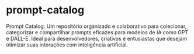 # prompt-catalog
Prompt Catalog: Um repositório organizado e colaborativo para colecionar, categorizar e compartilhar prompts eficazes para modelos de IA como GPT e DALL-E. Ideal para desenvolvedores, criativos e entusiastas que desejam otimizar suas interações com inteligência artificial.
